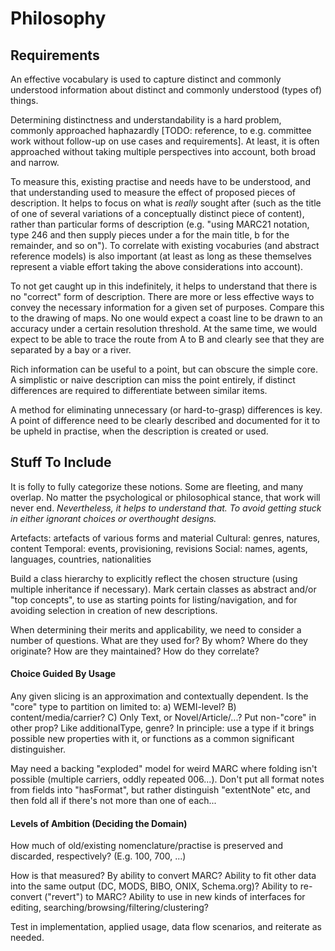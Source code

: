 Philosophy
==========================================

## Requirements

An effective vocabulary is used to capture distinct and commonly understood information about distinct and commonly understood (types of) things.

Determining distinctness and understandability is a hard problem, commonly approached haphazardly [TODO: reference, to e.g. committee work without follow-up on use cases and requirements]. At least, it is often approached without taking multiple perspectives into account, both broad and narrow.

To measure this, existing practise and needs have to be understood, and that understanding used to measure the effect of proposed pieces of description. It helps to focus on what is *really* sought after (such as the title of one of several variations of a conceptually distinct piece of content), rather than particular forms of description (e.g. "using MARC21 notation, type 246 and then supply pieces under a for the main title, b for the remainder, and so on"). To correlate with existing vocaburies (and abstract reference models) is also important (at least as long as these themselves represent a viable effort taking the above considerations into account).

To not get caught up in this indefinitely, it helps to understand that there is no "correct" form of description. There are more or less effective ways to convey the necessary information for a given set of purposes. Compare this to the drawing of maps. No one would expect a coast line to be drawn to an accuracy under a certain resolution threshold. At the same time, we would expect to be able to trace the route from A to B and clearly see that they are separated by a bay or a river.

Rich information can be useful to a point, but can obscure the simple core. A simplistic or naive description can miss the point entirely, if distinct differences are required to differentiate between similar items.

A method for eliminating unnecessary (or hard-to-grasp) differences is key. A point of difference need to be clearly described and documented for it to be upheld in practise, when the description is created or used.

## Stuff To Include

It is folly to fully categorize these notions. Some are fleeting, and many overlap. No matter the psychological or philosophical stance, that work will never end. *Nevertheless, it helps to understand that. To avoid getting stuck in either ignorant choices or overthought designs.*

Artefacts: artefacts of various forms and material
Cultural: genres, natures, content
Temporal: events, provisioning, revisions
Social: names, agents, languages, countries, nationalities

Build a class hierarchy to explicitly reflect the chosen structure (using multiple inheritance if necessary). Mark certain classes as abstract and/or "top concepts", to use as starting points for listing/navigation, and for avoiding selection in creation of new descriptions.

When determining their merits and applicability, we need to consider a number of questions. What are they used for? By whom? Where do they originate? How are they maintained? How do they correlate?

#### Choice Guided By Usage

Any given slicing is an approximation and contextually dependent. Is the "core" type to partition on limited to: a) WEMI-level? B) content/media/carrier? C) Only Text, or Novel/Article/...? Put non-"core" in other prop? Like additionalType, genre? In principle: use a type if it brings possible new properties with it, or functions as a common significant distinguisher.

May need a backing "exploded" model for weird MARC where folding isn't possible (multiple carriers, oddly repeated 006...). Don't put all format notes from fields into "hasFormat", but rather distinguish "extentNote" etc, and then fold all if there's not more than one of each...

#### Levels of Ambition (Deciding the Domain)

How much of old/existing nomenclature/practise is preserved and discarded, respectively? (E.g. 100, 700, ...)

How is that measured? By ability to convert MARC? Ability to fit other data into the same output (DC, MODS, BIBO, ONIX, Schema.org)? Ability to re-convert ("revert") to MARC? Ability to use in new kinds of interfaces for editing, searching/browsing/filtering/clustering?

Test in implementation, applied usage, data flow scenarios, and reiterate as needed.

